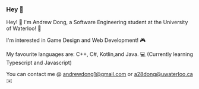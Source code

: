 ### Hey 👋
<!--
**a28dong/a28dong** is a ✨ _special_ ✨ repository because its `README.md` (this file) appears on your GitHub profile

Here are some ideas to get you started:

- 🔭 I’m currently working on ...
- 🌱 I’m currently learning ...
- 👯 I’m looking to collaborate on ...
- 🤔 I’m looking for help with ...
- 💬 Ask me about ...
- 📫 How to reach me: ...
- 😄 Pronouns: ...
- ⚡ Fun fact: ...
-->

Hey! 👋
I'm Andrew Dong, a Software Engineering student at the University of Waterloo! 🏫

I'm interested in Game Design and Web Development! 🎮

My favourite languages are: C++, C#, Kotlin,and Java. 💻 
(Currently learning Typescript and Javascript)

You can contact me @ andrewdong1@gmail.com or a28dong@uwaterloo.ca ✉️

